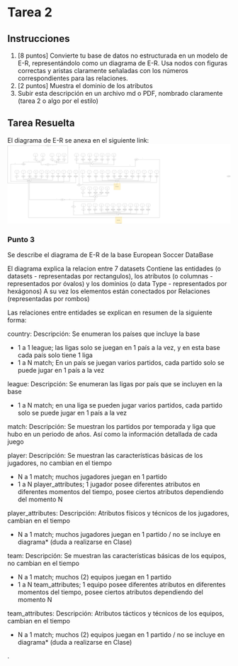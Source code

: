 # Tarea 2 
## Instrucciones 

1. [8 puntos] Convierte tu base de datos no estructurada en un modelo de E-R, representándolo como un diagrama de E-R. Usa nodos con figuras correctas y aristas claramente señaladas con los números correspondientes para las relaciones. 
2. [2 puntos] Muestra el dominio de los atributos 
3. Subir esta descripción en un archivo md o PDF, nombrado claramente (tarea 2 o algo por el estilo)

## Tarea Resuelta

El diagrama de E-R se anexa en el siguiente link:
![European Soccer DB - E-R](https://github.com/EmanuelNovelo/MCD---Bases-de-Datos-Relacionales-G002-/blob/main/Tarea%202%20-%20E-R_EuropeanSoccer-DB%20IMAGEN.svg)

### Punto 3

Se describe el diagrama de E-R de la base European Soccer DataBase

El diagrama explica la relacion entre 7 datasets
Contiene las entidades (o datasets - representadas por rectangulos), los atributos (o columnas -  representados por óvalos) y los dominios (o data Type - representados por hexágonos)
A su vez los elementos están conectados por Relaciones (representadas por rombos)

Las relaciones entre entidades se explican en resumen de la siguiente forma:

country:
Descripción: Se enumeran los países que incluye la base
- 1 a 1 league; las ligas solo se juegan en 1 país a la vez, y en esta base cada país solo tiene 1 liga
- 1 a N match; En un país se juegan varios partidos, cada partido solo se puede jugar en 1 país a la vez

league:
Descripción: Se enumeran las ligas por país que se incluyen en la base
- 1 a N match; en una liga se pueden jugar varios partidos, cada partido solo se puede jugar en 1 país a la vez

match:
Descripción: Se muestran los partidos por temporada y liga que hubo en un periodo de años. Así como la información detallada de cada juego

player:
Descripción: Se muestran las características básicas de los jugadores, no cambian en el tiempo
- N a 1 match; muchos jugadores juegan en 1 partido
- 1 a N player_attributes; 1 jugador posee diferentes atributos en diferentes momentos del tiempo, posee ciertos atributos dependiendo del momento N

player_attributes:
Descripción: Atributos físicos y técnicos de los jugadores, cambian en el tiempo
- N a 1 match; muchos jugadores juegan en 1 partido / no se incluye en diagrama* (duda a realizarse en Clase)

team:
Descripción: Se muestran las características básicas de los equipos, no cambian en el tiempo
- N a 1 match; muchos (2) equipos juegan en 1 partido
- 1 a N team_attributes; 1 equipo posee diferentes atributos en diferentes momentos del tiempo, posee ciertos atributos dependiendo del momento N

team_attributes:
Descripción: Atributos tácticos y técnicos de los equipos, cambian en el tiempo
- N a 1 match; muchos (2) equipos juegan en 1 partido / no se incluye en diagrama* (duda a realizarse en Clase)


.